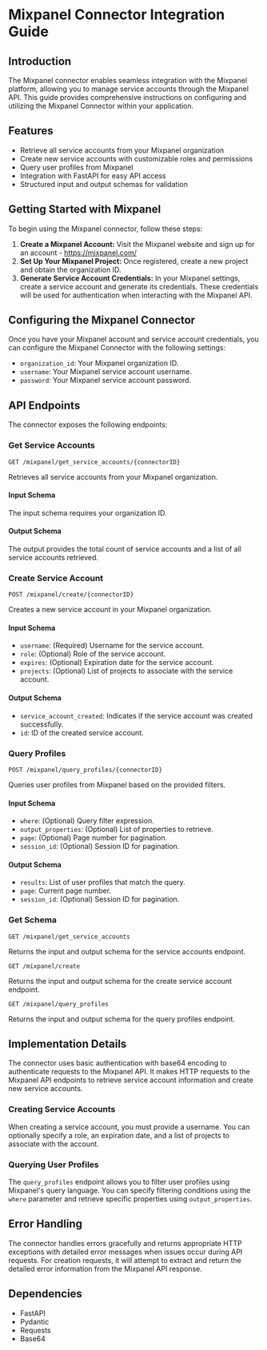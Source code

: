 # Mixpanel Connector Integration Guide

## Introduction

The Mixpanel connector enables seamless integration with the Mixpanel platform, allowing you to manage service accounts through the Mixpanel API. This guide provides comprehensive instructions on configuring and utilizing the Mixpanel Connector within your application.

## Features

- Retrieve all service accounts from your Mixpanel organization
- Create new service accounts with customizable roles and permissions
- Query user profiles from Mixpanel
- Integration with FastAPI for easy API access
- Structured input and output schemas for validation

## Getting Started with Mixpanel

To begin using the Mixpanel connector, follow these steps:

1. **Create a Mixpanel Account:** Visit the Mixpanel website and sign up for an account - <https://mixpanel.com/>
2. **Set Up Your Mixpanel Project:** Once registered, create a new project and obtain the organization ID.
3. **Generate Service Account Credentials:** In your Mixpanel settings, create a service account and generate its credentials. These credentials will be used for authentication when interacting with the Mixpanel API.

## Configuring the Mixpanel Connector

Once you have your Mixpanel account and service account credentials, you can configure the Mixpanel Connector with the following settings:

- `organization_id`: Your Mixpanel organization ID.
- `username`: Your Mixpanel service account username.
- `password`: Your Mixpanel service account password.

## API Endpoints

The connector exposes the following endpoints:

### Get Service Accounts

```
GET /mixpanel/get_service_accounts/{connectorID}
```

Retrieves all service accounts from your Mixpanel organization.

#### Input Schema

The input schema requires your organization ID.

#### Output Schema

The output provides the total count of service accounts and a list of all service accounts retrieved.

### Create Service Account

```
POST /mixpanel/create/{connectorID}
```

Creates a new service account in your Mixpanel organization.

#### Input Schema

- `username`: (Required) Username for the service account.
- `role`: (Optional) Role of the service account.
- `expires`: (Optional) Expiration date for the service account.
- `projects`: (Optional) List of projects to associate with the service account.

#### Output Schema

- `service_account_created`: Indicates if the service account was created successfully.
- `id`: ID of the created service account.

### Query Profiles

```
POST /mixpanel/query_profiles/{connectorID}
```

Queries user profiles from Mixpanel based on the provided filters.

#### Input Schema

- `where`: (Optional) Query filter expression.
- `output_properties`: (Optional) List of properties to retrieve.
- `page`: (Optional) Page number for pagination.
- `session_id`: (Optional) Session ID for pagination.

#### Output Schema

- `results`: List of user profiles that match the query.
- `page`: Current page number.
- `session_id`: (Optional) Session ID for pagination.

### Get Schema

```
GET /mixpanel/get_service_accounts
```

Returns the input and output schema for the service accounts endpoint.

```
GET /mixpanel/create
```

Returns the input and output schema for the create service account endpoint.

```
GET /mixpanel/query_profiles
```

Returns the input and output schema for the query profiles endpoint.

## Implementation Details

The connector uses basic authentication with base64 encoding to authenticate requests to the Mixpanel API. It makes HTTP requests to the Mixpanel API endpoints to retrieve service account information and create new service accounts.

### Creating Service Accounts

When creating a service account, you must provide a username. You can optionally specify a role, an expiration date, and a list of projects to associate with the account.

### Querying User Profiles

The `query_profiles` endpoint allows you to filter user profiles using Mixpanel's query language. You can specify filtering conditions using the `where` parameter and retrieve specific properties using `output_properties`.

## Error Handling

The connector handles errors gracefully and returns appropriate HTTP exceptions with detailed error messages when issues occur during API requests. For creation requests, it will attempt to extract and return the detailed error information from the Mixpanel API response.

## Dependencies

- FastAPI
- Pydantic
- Requests
- Base64
